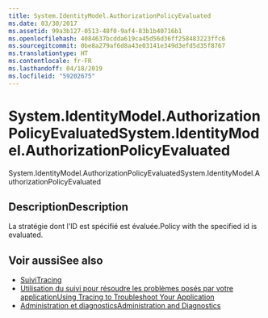 ```yaml
---
title: System.IdentityModel.AuthorizationPolicyEvaluated
ms.date: 03/30/2017
ms.assetid: 99a3b127-0513-48f0-9af4-83b1b40716b1
ms.openlocfilehash: 4084637bcdda619ca45d56d36ff258483223ffc6
ms.sourcegitcommit: 0be8a279af6d8a43e03141e349d3efd5d35f8767
ms.translationtype: HT
ms.contentlocale: fr-FR
ms.lasthandoff: 04/18/2019
ms.locfileid: "59202675"
---
```

# <a name="systemidentitymodelauthorizationpolicyevaluated"></a><span data-ttu-id="35780-102">System.IdentityModel.AuthorizationPolicyEvaluated</span><span class="sxs-lookup"><span data-stu-id="35780-102">System.IdentityModel.AuthorizationPolicyEvaluated</span></span>
<span data-ttu-id="35780-103">System.IdentityModel.AuthorizationPolicyEvaluated</span><span class="sxs-lookup"><span data-stu-id="35780-103">System.IdentityModel.AuthorizationPolicyEvaluated</span></span>  
  
## <a name="description"></a><span data-ttu-id="35780-104">Description</span><span class="sxs-lookup"><span data-stu-id="35780-104">Description</span></span>  
 <span data-ttu-id="35780-105">La stratégie dont l'ID est spécifié est évaluée.</span><span class="sxs-lookup"><span data-stu-id="35780-105">Policy with the specified id is evaluated.</span></span>  
  
## <a name="see-also"></a><span data-ttu-id="35780-106">Voir aussi</span><span class="sxs-lookup"><span data-stu-id="35780-106">See also</span></span>

- [<span data-ttu-id="35780-107">Suivi</span><span class="sxs-lookup"><span data-stu-id="35780-107">Tracing</span></span>](../../../../../docs/framework/wcf/diagnostics/tracing/index.md)
- [<span data-ttu-id="35780-108">Utilisation du suivi pour résoudre les problèmes posés par votre application</span><span class="sxs-lookup"><span data-stu-id="35780-108">Using Tracing to Troubleshoot Your Application</span></span>](../../../../../docs/framework/wcf/diagnostics/tracing/using-tracing-to-troubleshoot-your-application.md)
- [<span data-ttu-id="35780-109">Administration et diagnostics</span><span class="sxs-lookup"><span data-stu-id="35780-109">Administration and Diagnostics</span></span>](../../../../../docs/framework/wcf/diagnostics/index.md)
